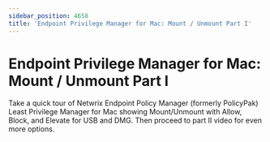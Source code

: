 ```yaml
---
sidebar_position: 4658
title: 'Endpoint Privilege Manager for Mac: Mount / Unmount Part I'
---
```


# Endpoint Privilege Manager for Mac: Mount / Unmount Part I

Take a quick tour of Netwrix Endpoint Policy Manager (formerly PolicyPak) Least Privilege Manager for Mac showing Mount/Unmount with Allow, Block, and Elevate for USB and DMG. Then proceed to part II video for even more options.